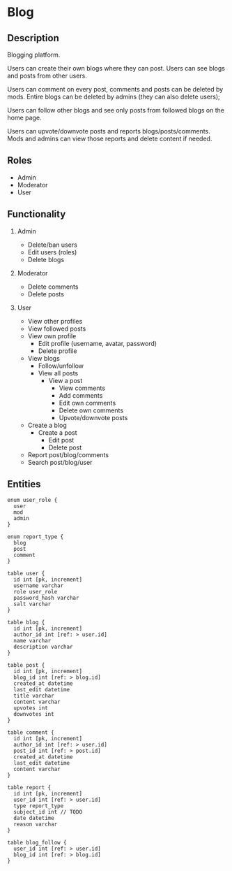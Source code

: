 # Blog

## Description

Blogging platform.

Users can create their own blogs where they can post. Users can see blogs and posts from other users.

Users can comment on every post, comments and posts can be deleted by mods. Entire blogs can be deleted by admins (they can also delete users);

Users can follow other blogs and see only posts from followed blogs on the home page.

Users can upvote/downvote posts and reports blogs/posts/comments. Mods and admins can view those reports and delete content if needed.

## Roles

* Admin
* Moderator
* User

## Functionality

1. Admin
    - Delete/ban users
    - Edit users (roles)
    - Delete blogs

2. Moderator
    - Delete comments
    - Delete posts

3. User
    - View other profiles
    - View followed posts
    - View own profile
        - Edit profile (username, avatar, password)
        - Delete profile
    - View blogs
        - Follow/unfollow
        - View all posts
            - View a post
                - View comments
                - Add comments
                - Edit own comments
                - Delete own comments
                - Upvote/downvote posts
    - Create a blog
        - Create a post
            - Edit post
            - Delete post
    - Report post/blog/comments
    - Search post/blog/user

## Entities

```
enum user_role {
  user
  mod
  admin
}

enum report_type {
  blog
  post
  comment
}

table user {
  id int [pk, increment]
  username varchar
  role user_role
  password_hash varchar
  salt varchar
}

table blog {
  id int [pk, increment]
  author_id int [ref: > user.id]
  name varchar
  description varchar
}

table post {
  id int [pk, increment]
  blog_id int [ref: > blog.id]
  created_at datetime
  last_edit datetime
  title varchar
  content varchar
  upvotes int
  downvotes int
}

table comment {
  id int [pk, increment]
  author_id int [ref: > user.id]
  post_id int [ref: > post.id]
  created_at datetime
  last_edit datetime
  content varchar
}

table report {
  id int [pk, increment]
  user_id int [ref: > user.id]
  type report_type
  subject_id int // TODO
  date datetime
  reason varchar
}

table blog_follow {
  user_id int [ref: > user.id]
  blog_id int [ref: > blog.id]
}
```
